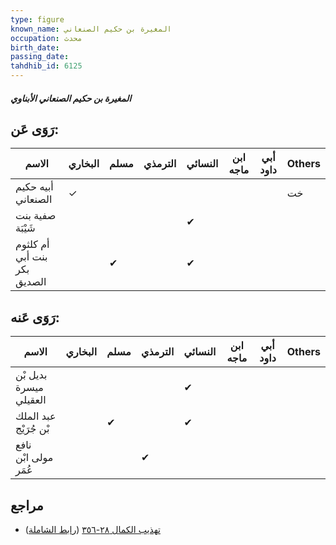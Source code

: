 ```yaml
---
type: figure
known_name: المغيرة بن حكيم الصنعاني
occupation: محدث
birth_date:
passing_date:
tahdhib_id: 6125
---
```

##### المغيرة بن حكيم الصنعاني الأبناوي

## رَوَى عَن:
| الاسم                       | البخاري | مسلم | الترمذي | النسائي | ابن ماجه | أبي داود | Others |
| --------------------------- | ------- | ---- | ------- | ------- | -------- | -------- | ------ |
| أبيه حكيم الصنعاني          | ✓       |      |         |         |          |          | خت     |
| صفية بنت شَيْبَة            |         |      |         | ✔       |          |          |        |
| أم كلثوم بنت أبي بكر الصديق |         | ✔    |         | ✔       |          |          |        |
## رَوَى عَنه:
| الاسم                  | البخاري | مسلم | الترمذي | النسائي | ابن ماجه | أبي داود | Others |
| ---------------------- | ------- | ---- | ------- | ------- | -------- | -------- | ------ |
| بديل بْن ميسرة العقيلي |         |      |         | ✔       |          |          |        |
| عبد الملك بْن جُرَيْج  |         | ✔    |         | ✔       |          |          |        |
| نافع مولى ابْن عُمَر   |         |      | ✔       |         |          |          |        |
## مراجع
- [تهذيب الكمال ٢٨-٣٥٦](obsidian://open?vault=Tahdhib-al-Kamal&file=Figures/٦١٢٥-المغيرة%20بن%20حكيم%20الصنعاني%20الأبناوي) ([رابط الشاملة](https://shamela.ws/book/3722/15331))